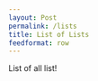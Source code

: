 ```yaml
---
layout: Post
permalink: /lists
title: List of Lists
feedformat: row
---
```


List of all list!